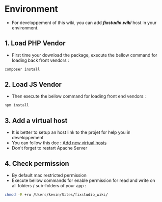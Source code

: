 # Environment
- For developpement of this wiki, you can add ***fixstudio.wiki*** host in your environment.

## 1. Load PHP Vendor
- First time your download the package, execute the bellow command for loading back front vendors :
```sh
composer install
```
## 2. Load JS Vendor
- Then execute the bellow command for loading front end vendors :
```sh
npm install
```

## 3. Add a virtual host
- It is better to setup an host link to the projet for help you in developpement
- You can follow this doc : [Add new virtual hosts](https://github.com/kekefreedog/LuckyPHP/blob/main/docs/etc/virtual_host.md)
- Don't forget to restart Apache Server

## 4. Check permission
- By default mac restricted permission
- Execute bellow commands for enable permission for read and write on all folders / sub-folders of your app :
```sh
chmod -R +rw /Users/kevin/Sites/fixstudio_wiki/
```

